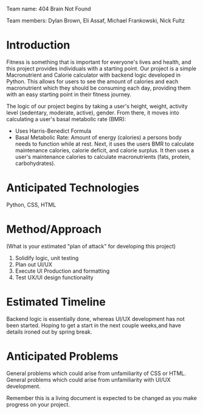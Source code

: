 Team name: 404 Brain Not Found

Team members: Dylan Brown, Eli Assaf, Michael Frankowski, Nick Fultz

# Introduction

Fitness is something that is important for everyone's lives and health, and this project provides individuals with a starting point. Our project is a simple Macronutrient and Calorie calculator with backend logic developed in Python. This allows for users to see the amount of calories and each macronutrient which they should be consuming each day, providing them with an easy starting point in their fitness journey.

The logic of our project begins by taking a user's height, weight, activity level (sedentary, moderate, active), gender.
From there, it moves into calculating a user's basal metabolic rate (BMR):
- Uses Harris-Benedict Formula 
- Basal Metabolic Rate: Amount of energy (calories) a persons body needs to function while at rest.
Next, it uses the users BMR to calculate maintenance calories, calorie deficit, and calorie surplus. It then uses a user's maintenance calories to calculate macronutrients (fats, protein, carbohydrates). 

# Anticipated Technologies

Python, CSS, HTML

# Method/Approach

(What is your estimated "plan of attack" for developing this project)
1. Solidify logic, unit testing
2. Plan out UI/UX
3. Execute UI Production and formatting
4. Test UX/UI design functionality

# Estimated Timeline

Backend logic is essentially done, whereas UI/UX development has not been started. Hoping to get a start in the next couple weeks,and have details ironed out by spring break.

# Anticipated Problems

General problems which could arise from unfamiliarity of CSS or HTML.
General problems which could arise from unfamiliarity with UI/UX development.

Remember this is a living document is expected to be changed as you make progress on your project.

